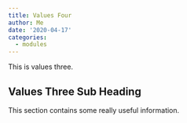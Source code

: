 ```yaml
---
title: Values Four
author: Me 
date: '2020-04-17'
categories:
  - modules
---
```


This is values three.

## Values Three Sub Heading

This section contains some really useful information.
